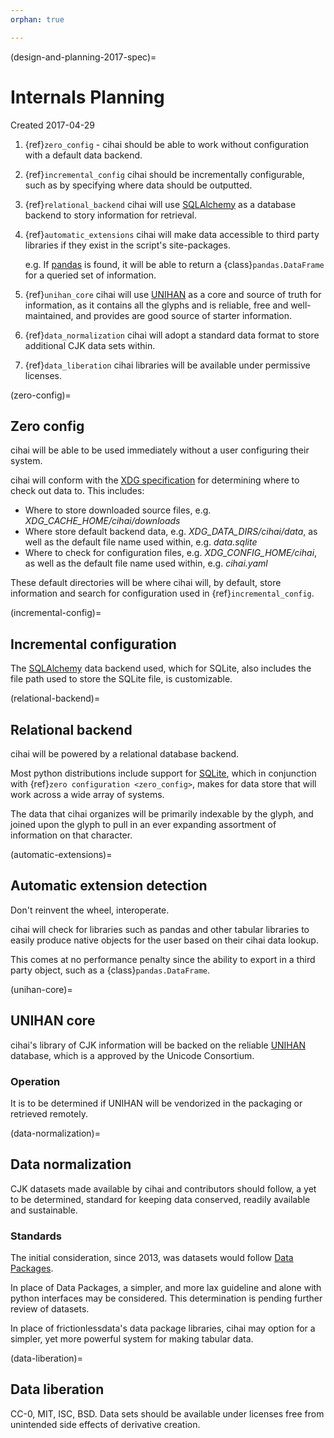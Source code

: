 ```yaml
---
orphan: true

---
```


(design-and-planning-2017-spec)=

# Internals Planning

Created 2017-04-29

1. {ref}`zero_config` - cihai should be able to work without configuration with a
   default data backend.
2. {ref}`incremental_config` cihai should be incrementally configurable, such as
   by specifying where data should be outputted.
3. {ref}`relational_backend` cihai will use [SQLAlchemy][sqlalchemy] as a database backend
   to story information for retrieval.
4. {ref}`automatic_extensions` cihai will make data accessible to third party libraries if they exist
   in the script's site-packages.

   e.g. If [pandas][pandas] is found, it will be able to return a
   {class}`pandas.DataFrame` for a queried set of information.
5. {ref}`unihan_core` cihai will use [UNIHAN][unihan] as a core and source of truth for
   information, as it contains all the glyphs and is reliable, free and
   well-maintained, and provides are good source of starter information.
6. {ref}`data_normalization` cihai will adopt a standard data format to store additional CJK data
   sets within.
7. {ref}`data_liberation` cihai libraries will be available under
   permissive licenses.

(zero-config)=

## Zero config

cihai will be able to be used immediately without a user configuring their
system.

cihai will conform with the [XDG specification][xdg specification] for determining where to check
out data to. This includes:

- Where to store downloaded source files, e.g. *XDG_CACHE_HOME/cihai/downloads*
- Where store default backend data, e.g. *XDG_DATA_DIRS/cihai/data*, as
  well as the default file name used within, e.g. *data.sqlite*
- Where to check for configuration files, e.g. *XDG_CONFIG_HOME/cihai*, as
  well as the default file name used within, e.g. *cihai.yaml*

These default directories will be where cihai will, by default, store
information and search for configuration used in {ref}`incremental_config`.

(incremental-config)=

## Incremental configuration

The [SQLAlchemy][sqlalchemy] data backend used, which for SQLite, also includes the file
path used to store the SQLite file, is customizable.

[xdg specification]: https://standards.freedesktop.org/basedir-spec/basedir-spec-latest.html

(relational-backend)=

## Relational backend

cihai will be powered by a relational database backend.

Most python distributions include support for [SQLite][sqlite], which in
conjunction with {ref}`zero configuration <zero_config>`, makes for data
store that will work across a wide array of systems.

The data that cihai organizes will be primarily indexable by the glyph,
and joined upon the glyph to pull in an ever expanding assortment of
information on that character.

(automatic-extensions)=

## Automatic extension detection

Don't reinvent the wheel, interoperate.

cihai will check for libraries such as pandas and other tabular libraries
to easily produce native objects for the user based on their cihai data
lookup.

This comes at no performance penalty since the ability to export in a
third party object, such as a {class}`pandas.DataFrame`.

(unihan-core)=

## UNIHAN core

cihai's library of CJK information will be backed on the reliable
[UNIHAN][unihan] database, which is a approved by the Unicode Consortium.

### Operation

It is to be determined if UNIHAN will be vendorized in the packaging
or retrieved remotely.

(data-normalization)=

## Data normalization

CJK datasets made available by cihai and contributors should follow, a yet
to be determined, standard for keeping data conserved, readily available and
sustainable.

### Standards

The initial consideration, since 2013, was datasets would follow
[Data Packages][data packages].

In place of Data Packages, a simpler, and more lax guideline and alone with
python interfaces may be considered. This determination is pending further
review of datasets.

In place of frictionlessdata's data package libraries, cihai may option
for a simpler, yet more powerful system for making tabular data.

(data-liberation)=

## Data liberation

CC-0, MIT, ISC, BSD. Data sets should be available under licenses free
from unintended side effects of derivative creation.

[sqlite]: https://sqlite.org/

[pandas]: http://pandas.pydata.org/

[sqlalchemy]: https://www.sqlalchemy.org

[unihan]: http://www.unicode.org/reports/tr38/

[data packages]: http://frictionlessdata.io/data-packages/


